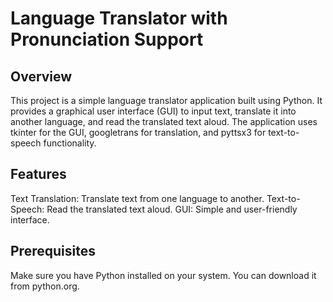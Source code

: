 # Language Translator with Pronunciation Support
## Overview
This project is a simple language translator application built using Python. It provides a graphical user interface (GUI) to input text, translate it into another language, and read the translated text aloud. The application uses tkinter for the GUI, googletrans for translation, and pyttsx3 for text-to-speech functionality.

## Features
Text Translation: Translate text from one language to another.
Text-to-Speech: Read the translated text aloud.
GUI: Simple and user-friendly interface.
## Prerequisites
Make sure you have Python installed on your system. You can download it from python.org.
